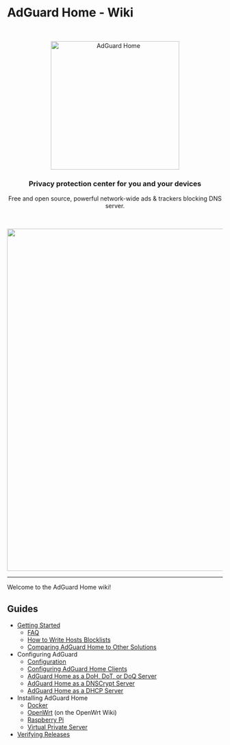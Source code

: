 #  AdGuard Home - Wiki

<br/>
<p align="center">
    <img src="https://cdn.adguard.com/public/Adguard/Common/adguard_home.svg" width="300px" alt="AdGuard Home" />
</p>
<h3 align="center">Privacy protection center for you and your devices</h3>
<p align="center">
    Free and open source, powerful network-wide ads & trackers blocking DNS server.
</p>
<br/>
<p align="center">
    <img src="https://cdn.adguard.com/public/Adguard/Common/adguard_home.gif" width="800"/>
</p>
<hr/>

Welcome to the AdGuard Home wiki!

##  Guides

 *  [Getting Started](Getting-Started)
     *  [FAQ](FAQ)
     *  [How to Write Hosts Blocklists](Hosts-Blocklists)
     *  [Comparing AdGuard Home to Other Solutions](Comparison)
 *  Configuring AdGuard
     *  [Configuration](Configuration)
     *  [Configuring AdGuard Home Clients](Clients)
     *  [AdGuard Home as a DoH, DoT, or DoQ Server](Encryption)
     *  [AdGuard Home as a DNSCrypt Server](DNSCrypt)
     *  [AdGuard Home as a DHCP Server](DHCP)
 *  Installing AdGuard Home
     *  [Docker](Docker)
     *  [OpenWrt][owwiki] (on the OpenWrt Wiki)
     *  [Raspberry Pi](Raspberry-Pi)
     *  [Virtual Private Server](VPS)
 *  [Verifying Releases](Verify-Releases)

[owwiki]: https://openwrt.org/docs/guide-user/services/dns/adguard-home
